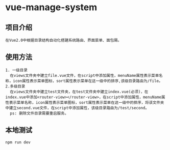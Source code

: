 # vue-manage-system

## 项目介绍
```
在Vue2.0中根据目录结构自动化搭建系统路由、界面菜单、面包屑。
```

## 使用方法
```
1. 一级目录
  在views文件夹中建立file.vue文件，在script中添加属性，menuName属性表示菜单名称，icon属性表示菜单图标，sort属性表示菜单在这一级中的排序,该级目录路由为/file。
2.多级目录
  在views文件夹中建立test文件夹，在test文件夹中建立index.vue(必须)，在index.vue中添加<router-view></router-view>，在script中添加属性，menuName属性表示菜单名称，icon属性表示菜单图标，sort属性表示菜单在这一级中的排序，将该文件夹中建立second.vue文件，在script中添加属性，该级目录路由为/test/second。
  ps: 删除文件目录需要重启服务。
```

## 本地测试
```
npm run dev
```
